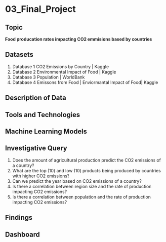 # 03_Final_Project

## Topic
**Food producation rates impacting CO2 emmisions based by countries**

## Datasets 

1. Database 1 CO2 Emissions by Country | Kaggle
2. Database 2 Environmental Impact of Food | Kaggle
3. Database 3 Population | WorldBank
4. Database 4 Emissons from Food | Enviormantal Impact of Food| Kaggle



## Description of Data


## Tools and Technologies 

## Machine Learning Models


## Investigative Query

1. Does the amount of agricultural production predict the CO2 emissions of a country?
2. What are the top (10) and low (10) products being produced by countries with higher CO2 emissions?
3. Can we predict the year based on CO2 emissions of a country?
4. Is there a correlation between region size and the rate of production impacting CO2 emissions? 
5. Is there a correlation between population and the rate of production impacting CO2 emissions?

## Findings  

## Dashboard 
